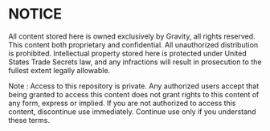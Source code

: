 # NOTICE #

All content stored here is owned exclusively by Gravity, all rights reserved. This content both proprietary and confidential. All unauthorized distribution is prohibited. Intellectual property stored here is protected under United States Trade Secrets law, and any infractions will result in prosecution to the fullest extent legally allowable.

Note : Access to this repository is private. Any authorized users accept that being granted to access this content does not grant rights to this content of any form, express or implied. If you are not authorized to access this content, discontinue use immediately. Continue use only if you understand these terms.